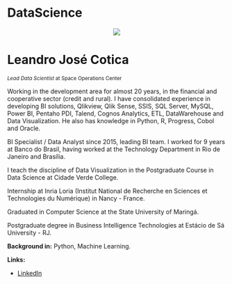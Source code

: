 # DataScience
<p align="center">
  <img src="banner ljc - ds.png" >
</p>

# Leandro José Cotica
<sub>*Lead Data Scientist* at Space Operations Center</sub>

Working in the development area for almost 20 years, in the financial and cooperative sector (credit and rural). I have consolidated experience in developing BI solutions, Qlikview, Qlik Sense, SSIS, SQL Server, MySQL, Power BI, Pentaho PDI, Talend, Cognos Analytics, ETL, DataWarehouse and Data Visualization. He also has knowledge in Python, R, Progress, Cobol and Oracle.

BI Specialist / Data Analyst since 2015, leading BI team. I worked for 9 years at Banco do Brasil, having worked at the Technology Department in Rio de Janeiro and Brasília.

I teach the discipline of Data Visualization in the Postgraduate Course in Data Science at Cidade Verde College.

Internship at Inria Loria (Institut National de Recherche en Sciences et Technologies du Numérique) in Nancy - France.

Graduated in Computer Science at the State University of Maringá.

Postgraduate degree in Business Intelligence Technologies at Estácio de Sá University - RJ.


**Background in:** Python, Machine Learning.

**Links:**
* [LinkedIn](https://www.linkedin.com/in/leandro-cotica)

